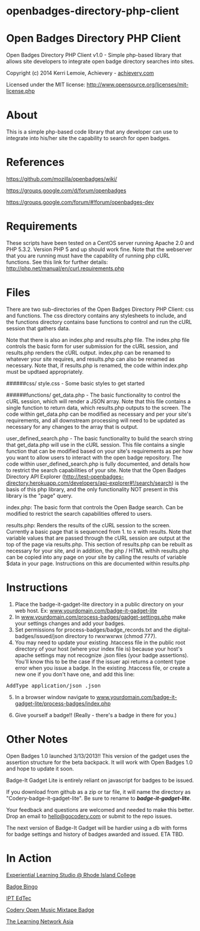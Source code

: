 openbadges-directory-php-client
===============================

Open Badges Directory PHP Client
====================

Open Badges Directory PHP Client v1.0 - Simple php-based library that allows site developers to integrate open badge directory searches into sites. 

Copyright (c) 2014 Kerri Lemoie, Achievery - [achievery.com](http://achievery.com/)

Licensed under the MIT license: http://www.opensource.org/licenses/mit-license.php

About
=====
This is a simple php-based code library that any developer can use to integrate into his/her site the capability to search for open badges. 

References
==========
https://github.com/mozilla/openbadges/wiki/

https://groups.google.com/d/forum/openbadges

https://groups.google.com/forum/#!forum/openbadges-dev


Requirements
============
These scripts have been tested on a CentOS server running Apache 2.0 and PHP 5.3.2. Version PHP 5 and up should work fine.  Note that the webserver that you are running must have the capability of running php cURL functions.  See this link for further details:  http://php.net/manual/en/curl.requirements.php  


Files
============
There are two sub-directories of the Open Badges Directory PHP Client: css and functions.  The css directory contains any stylesheets to include, and the functions directory contains base functions to control and run the cURL session that gathers data.  

Note that there is also an index.php and results.php file.  The index.php file controls the basic form for user submission for the cURL session, and results.php renders the cURL output.  index.php can be renamed to whatever your site requires, and results.php can also be renamed as necessary.  Note that, if results.php is renamed, the code within index.php must be updtaed appropriately. 

######css/
style.css - Some basic styles to get started


######functions/
get_data.php - The basic functionality to control the cURL session, which will render a JSON array.  Note that this file contains a single function to return data, which results.php outputs to the screen.  The code within get_data.php can be modified as necessary and per your site's requirements, and all downstream processing will need to be updated as necessary for any changes to the array that is output.

user_defined_search.php - The basic functionality to build the search string that get_data.php will use in the cURL session.  This file contains a single function that can be modified based on your site's requirements as per how you want to allow users to interact with the open badge repository.   The code within user_defined_search.php is fully documented, and details how to restrict the search capabilities of your site.  Note that the Open Badges Directory API Explorer (http://test-openbadges-directory.herokuapp.com/developers/api-explorer#!/search/search) is the basis of this php library, and the only functionality NOT present in this library is the "page" query.  

index.php: The basic form that controls the Open Badge search.  Can be modified to restrict the search capabilities offered to users.

results.php:  Renders the results of the cURL session to the screen.  Currently a basic page that is sequenced from 1. to x with results.  Note that variable values that are passed through the cURL session are output at the top of the page via results.php.  This section of results.php can be rebuilt as necessary for your site, and in addition, the php / HTML withih results.php can be copied into any page on your site by calling the results of variable $data in your page.   Instructions on this are documented within results.php

Instructions
============

1. Place the badge-it-gadget-lite directory in a public directory on your web host. Ex: www.yourdomain.com/badge-it-gadget-lite
2. In www.yourdomain.com/process-badges/gadget-settings.php make your settings changes and add your badges.
3. Set permissions for process-badges/badge_records.txt and the digital-badges/issued/json directory to rwxrwxrwx (chmod 777).
4. You may need to update your existing .htaccess file in the public root directory of your host (where your index file is) because your host's apache settings may not recognize .json files (your badge assertions). You'll know this to be the case if the issuer api returns a content type error when you issue a badge. In the existing .htaccess file, or create a new one if you don't have one, and add this line:
<pre>AddType application/json .json</pre>
5. In a browser window navigate to www.yourdomain.com/badge-it-gadget-lite/process-badges/index.php

6. Give yourself a badge!! (Really - there's a badge in there for you.)


Other Notes
===========

Open Badges 1.0 launched 3/13/2013!! This version of the gadget uses the assertion structure for the beta backpack. It will work with Open Badges 1.0 and hope to update it soon.

Badge-It Gadget Lite is entirely reliant on javascript for badges to be issued. 

If you download from github as a zip or tar file, it will name the directory as "Codery-badge-it-gadget-lite". Be sure to rename to ***badge-it-gadget-lite***.

Your feedback and questions are welcomed and needed to make this better. Drop an email to hello@gocodery.com or submit to the repo issues.

The next version of Badge-It Gadget will be hardier using a db with forms for badge settings and history of badges awarded and issued. ETA TBD.


In Action
=========
[Experiential Learning Studio @ Rhode Island College](https://sites.google.com/site/elsatric/about-badges/badge-issuer)

[Badge Bingo](http://badgebingo.com)

[IPT EdTec](http://iptedtec.org/)

[Codery Open Music Mixtape Badge](http://gocodery.com/open-music-mixtape)

[The Learning Network Asia](http://www.thelearningnetwork.asia/)


